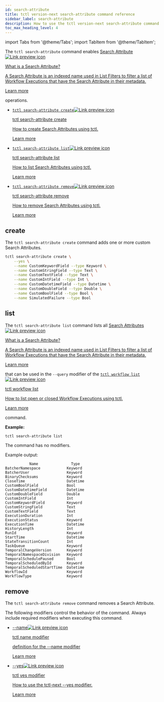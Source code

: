 ```yaml
---
id: search-attribute
title: tctl version-next search-attribute command reference
sidebar_label: search-attribute
description: How to use the tctl version-next search-attribute command
toc_max_heading_level: 4
---
```


<!-- THIS FILE IS GENERATED. DO NOT EDIT THIS FILE DIRECTLY -->

import Tabs from '@theme/Tabs';
import TabItem from '@theme/TabItem';

The `tctl search-attribute` command enables <a class="tdlp" href="/visibility#search-attribute">Search Attribute<span class="tdlpiw"><img src="/img/link-preview-icon.svg" alt="Link preview icon" /></span><div class="tdlpc"><p class="tdlppt">What is a Search Attribute?</p><p class="tdlppd">A Search Attribute is an indexed name used in List Filters to filter a list of Workflow Executions that have the Search Attribute in their metadata.</p><p class="tdlplm"><a href="/visibility#search-attribute">Learn more</a></p></div></a> operations.

- <a class="tdlp" href="#create">`tctl search-attribute create`<span class="tdlpiw"><img src="/img/link-preview-icon.svg" alt="Link preview icon" /></span><div class="tdlpc"><p class="tdlppt">tctl search-attribute create</p><p class="tdlppd">How to create Search Attributes using tctl.</p><p class="tdlplm"><a href="#create">Learn more</a></p></div></a>
- <a class="tdlp" href="#list">`tctl search-attribute list`<span class="tdlpiw"><img src="/img/link-preview-icon.svg" alt="Link preview icon" /></span><div class="tdlpc"><p class="tdlppt">tctl search-attribute list</p><p class="tdlppd">How to list Search Attributes using tctl.</p><p class="tdlplm"><a href="#list">Learn more</a></p></div></a>
- <a class="tdlp" href="#remove">`tctl search-attribute remove`<span class="tdlpiw"><img src="/img/link-preview-icon.svg" alt="Link preview icon" /></span><div class="tdlpc"><p class="tdlppt">tctl search-attribute remove</p><p class="tdlppd">How to remove Search Attributes using tctl.</p><p class="tdlplm"><a href="#remove">Learn more</a></p></div></a>

## create

The `tctl search-attribute create` command adds one or more custom Search Attributes.

```bash
tctl search-attribute create \
    --yes \
    --name CustomKeywordField --type Keyword \
    --name CustomStringField --type Text \
    --name CustomTextField --type Text \
    --name CustomIntField --type Int \
    --name CustomDatetimeField --type Datetime \
    --name CustomDoubleField --type Double \
    --name CustomBoolField --type Bool \
    --name SimulatedFailure --type Bool
```

## list

The `tctl search-attribute list` command lists all <a class="tdlp" href="/visibility#search-attribute">Search Attributes<span class="tdlpiw"><img src="/img/link-preview-icon.svg" alt="Link preview icon" /></span><div class="tdlpc"><p class="tdlppt">What is a Search Attribute?</p><p class="tdlppd">A Search Attribute is an indexed name used in List Filters to filter a list of Workflow Executions that have the Search Attribute in their metadata.</p><p class="tdlplm"><a href="/visibility#search-attribute">Learn more</a></p></div></a> that can be used in the `--query` modifier of the <a class="tdlp" href="/tctl-next/workflow#list">`tctl workflow list`<span class="tdlpiw"><img src="/img/link-preview-icon.svg" alt="Link preview icon" /></span><div class="tdlpc"><p class="tdlppt">tctl workflow list</p><p class="tdlppd">How to list open or closed Workflow Executions using tctl.</p><p class="tdlplm"><a href="/tctl-next/workflow#list">Learn more</a></p></div></a> command.

**Example:**

```bash
tctl search-attribute list
```

The command has no modifiers.

Example output:

```text
           Name               Type
BatcherNamespace            Keyword
BatcherUser                 Keyword
BinaryChecksums             Keyword
CloseTime                   Datetime
CustomBoolField             Bool
CustomDatetimeField         Datetime
CustomDoubleField           Double
CustomIntField              Int
CustomKeywordField          Keyword
CustomStringField           Text
CustomTextField             Text
ExecutionDuration           Int
ExecutionStatus             Keyword
ExecutionTime               Datetime
HistoryLength               Int
RunId                       Keyword
StartTime                   Datetime
StateTransitionCount        Int
TaskQueue                   Keyword
TemporalChangeVersion       Keyword
TemporalNamespaceDivision   Keyword
TemporalSchedulePaused      Bool
TemporalScheduledById       Keyword
TemporalScheduledStartTime  Datetime
WorkflowId                  Keyword
WorkflowType                Keyword
```

## remove

The `tctl search-attribute remove` command removes a Search Attribute.

The following modifiers control the behavior of the command.
Always include required modifiers when executing this command.

- <a class="tdlp" href="/tctl-next/modifiers#--name">--name<span class="tdlpiw"><img src="/img/link-preview-icon.svg" alt="Link preview icon" /></span><div class="tdlpc"><p class="tdlppt">tctl name modifier</p><p class="tdlppd">definition for the --name modifier</p><p class="tdlplm"><a href="/tctl-next/modifiers#--name">Learn more</a></p></div></a>
- <a class="tdlp" href="/tctl-next/modifiers#--yes">--yes<span class="tdlpiw"><img src="/img/link-preview-icon.svg" alt="Link preview icon" /></span><div class="tdlpc"><p class="tdlppt">tctl yes modifier</p><p class="tdlppd">How to use the tctl-next --yes modifier.</p><p class="tdlplm"><a href="/tctl-next/modifiers#--yes">Learn more</a></p></div></a>

